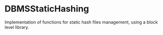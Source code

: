 # DBMSStaticHashing

Implementation of functions for static hash files management, using a block level library.
